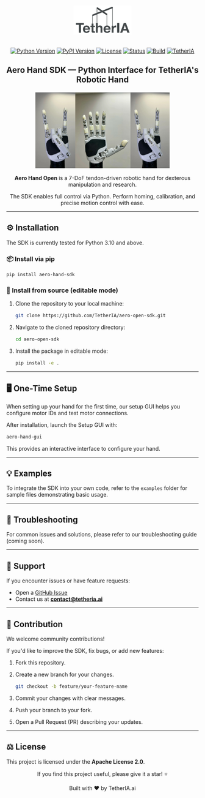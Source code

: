 <p align="center">
  <img alt="Aero Hand Open by TetherIA" src="src/aero_open_sdk/assets/logo.png" width="30%">
  <br/><br/>
</p>

<div align="center">

[![Python Version](https://img.shields.io/pypi/pyversions/aero-hand-sdk)](https://www.python.org/downloads/)
[![PyPI Version](https://img.shields.io/pypi/v/aero-hand-sdk)](https://pypi.org/project/aero-hand-sdk/)
[![License](https://img.shields.io/badge/License-Apache%202.0-blue.svg)](LICENSE)
[![Status](https://img.shields.io/pypi/status/aero-hand-sdk)](https://pypi.org/project/aero-hand-sdk/)
[![Build](https://img.shields.io/github/actions/workflow/status/TetherIA/aero-open-sdk/test.yml?branch=main)](https://github.com/TetherIA/aero-open-sdk/actions)
[![TetherIA](https://img.shields.io/badge/Developed%20by-TetherIA.ai-0A66C2)](https://tetheria.ai)

</div>

<h2 align="center">
  <p>Aero Hand SDK — Python Interface for TetherIA's Robotic Hand</p>
</h2>

<div align="center">
  <img src="src/aero_open_sdk/assets/banner.jpg" alt="Aero Hand Demo" title="Aero Hand in action" width="70%"/>
  <p><strong>Aero Hand Open</strong> is a 7-DoF tendon-driven robotic hand for dexterous manipulation and research.</p>
  <p>The SDK enables full control via Python. Perform homing, calibration, and precise motion control with ease.</p>
</div>

---

## ⚙️ Installation

The SDK is currently tested for Python 3.10 and above.

### 📦 Install via pip

```bash
pip install aero-hand-sdk
```

### 🧩 Install from source (editable mode)

1. Clone the repository to your local machine:
   ```bash
   git clone https://github.com/TetherIA/aero-open-sdk.git
   ```

2. Navigate to the cloned repository directory:
   ```bash
   cd aero-open-sdk
   ```

3. Install the package in editable mode:
   ```bash
   pip install -e .
   ```

---

## 🖥️ One-Time Setup

When setting up your hand for the first time, our setup GUI helps you configure motor IDs and test motor connections.

After installation, launch the Setup GUI with:

```bash
aero-hand-gui
```

This provides an interactive interface to configure your hand.

---

## 💡 Examples

To integrate the SDK into your own code, refer to the `examples` folder for sample files demonstrating basic usage.

---

## 🧰 Troubleshooting

For common issues and solutions, please refer to our troubleshooting guide (coming soon).

---

## 💬 Support

If you encounter issues or have feature requests:
- Open a [GitHub Issue](https://github.com/TetherIA/aero-open-sdk/issues)
- Contact us at **contact@tetheria.ai**

---

## 🤝 Contribution

We welcome community contributions!

If you'd like to improve the SDK, fix bugs, or add new features:

1. Fork this repository.
2. Create a new branch for your changes.
    ```bash
    git checkout -b feature/your-feature-name
    ```

3. Commit your changes with clear messages.

4. Push your branch to your fork.

5. Open a Pull Request (PR) describing your updates.


---

## ⚖️ License

This project is licensed under the **Apache License 2.0**.


<div align="center">
If you find this project useful, please give it a star! ⭐

Built with ❤️ by TetherIA.ai
</div>